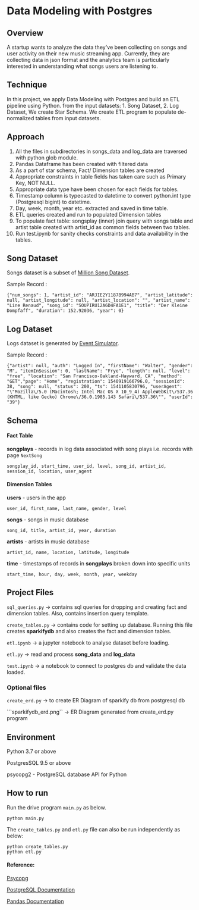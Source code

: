 # Data Modeling with Postgres

## **Overview**
A startup wants to analyze the data they've been collecting on songs and user activity on their new music streaming app. 
Currently, they are collecting data in json format and the analytics team is particularly interested in understanding what songs users are listening to.

## **Technique**
In this project, we apply Data Modeling with Postgres and build an ETL pipeline using Python. 
from the input datasets: 1. Song Dataset, 2. Log Dataset, We create Star Schema. We create ETL program to populate de-normalized tables from input datasets.

## **Approach**
1. All the files in subdirectories in songs_data and log_data are traversed with python glob module.
2. Pandas Dataframe has been created with filtered data
3. As a part of star schema, Fact/ Dimension tables are created
4. Appropriate constraints in table fields has taken care such as Primary Key, NOT NULL.
5. Appropriate data type have been chosen for each fields for tables.
6. Timestamp column is typecasted to datetime to convert python.int type (Postgresql bigint) to datetime.
7. Day, week, month, year etc. extracted and saved in time table.
8. ETL queries created and run to populated Dimension tables
9. To populate fact table: songsplay (inner) join query with songs table and artist table created with artist_id as common fields between two tables.
10. Run test.ipynb for sanity checks constraints and data availability in the tables.


## **Song Dataset**
Songs dataset is a subset of [Million Song Dataset](http://millionsongdataset.com/).

Sample Record :
```
{"num_songs": 1, "artist_id": "ARJIE2Y1187B994AB7", "artist_latitude": null, "artist_longitude": null, "artist_location": "", "artist_name": "Line Renaud", "song_id": "SOUPIRU12A6D4FA1E1", "title": "Der Kleine Dompfaff", "duration": 152.92036, "year": 0}
```

## **Log Dataset**
Logs dataset is generated by [Event Simulator](https://github.com/Interana/eventsim).

Sample Record :
```
{"artist": null, "auth": "Logged In", "firstName": "Walter", "gender": "M", "itemInSession": 0, "lastName": "Frye", "length": null, "level": "free", "location": "San Francisco-Oakland-Hayward, CA", "method": "GET","page": "Home", "registration": 1540919166796.0, "sessionId": 38, "song": null, "status": 200, "ts": 1541105830796, "userAgent": "\"Mozilla\/5.0 (Macintosh; Intel Mac OS X 10_9_4) AppleWebKit\/537.36 (KHTML, like Gecko) Chrome\/36.0.1985.143 Safari\/537.36\"", "userId": "39"}
```


## Schema

#### Fact Table 
**songplays** - records in log data associated with song plays i.e. records with page `NextSong`

```
songplay_id, start_time, user_id, level, song_id, artist_id, session_id, location, user_agent
```

#### Dimension Tables
**users**  - users in the app
```
user_id, first_name, last_name, gender, level
```
**songs**  - songs in music database
```
song_id, title, artist_id, year, duration
```
**artists**  - artists in music database
```
artist_id, name, location, latitude, longitude
```
**time**  - timestamps of records in  **songplays**  broken down into specific units
```
start_time, hour, day, week, month, year, weekday
```

## Project Files

```sql_queries.py``` -> contains sql queries for dropping and  creating fact and dimension tables. Also, contains insertion query template.

```create_tables.py``` -> contains code for setting up database. Running this file creates **sparkifydb** and also creates the fact and dimension tables.

```etl.ipynb``` -> a jupyter notebook to analyse dataset before loading. 

```etl.py``` -> read and process **song_data** and **log_data**

```test.ipynb``` -> a notebook to connect to postgres db and validate the data loaded.


### Optional files

```create_erd.py``` -> to create ER Diagram of sparkify db from postgresql db

```sparkifydb_erd.png`` -> ER Diagram generated from create_erd.py program

## Environment 
Python 3.7 or above

PostgresSQL 9.5 or above

psycopg2 - PostgreSQL database API for Python


## How to run

Run the drive program ```main.py``` as below.
```
python main.py
``` 

The ```create_tables.py``` and ```etl.py``` file can also be run independently as below:
```
python create_tables.py 
python etl.py 
```


 #### Reference: 
[Psycopg](http://initd.org/psycopg/docs/)

[PostgreSQL Documentation](https://www.postgresql.org/docs/)

[Pandas Documentation](https://pandas.pydata.org/pandas-docs/stable/)